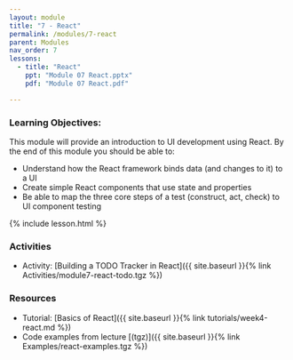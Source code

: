 ```yaml
---
layout: module
title: "7 - React"
permalink: /modules/7-react
parent: Modules
nav_order: 7
lessons: 
  - title: "React"
    ppt: "Module 07 React.pptx"
    pdf: "Module 07 React.pdf"

---
```

### Learning Objectives:
This module will provide an introduction to UI development using React. By the end of this module you should be able to:
 * Understand how the React framework binds data (and changes to it) to a UI
 * Create simple React components that use state and properties
 * Be able to map the three core steps of a test (construct, act, check) to UI component testing


{% include lesson.html %}

### Activities
* Activity: [Building a TODO Tracker in React]({{ site.baseurl }}{% link Activities/module7-react-todo.tgz %})

### Resources
* Tutorial: [Basics of React]({{ site.baseurl }}{% link tutorials/week4-react.md %})
* Code examples from lecture [(tgz)]({{ site.baseurl }}{% link Examples/react-examples.tgz %})